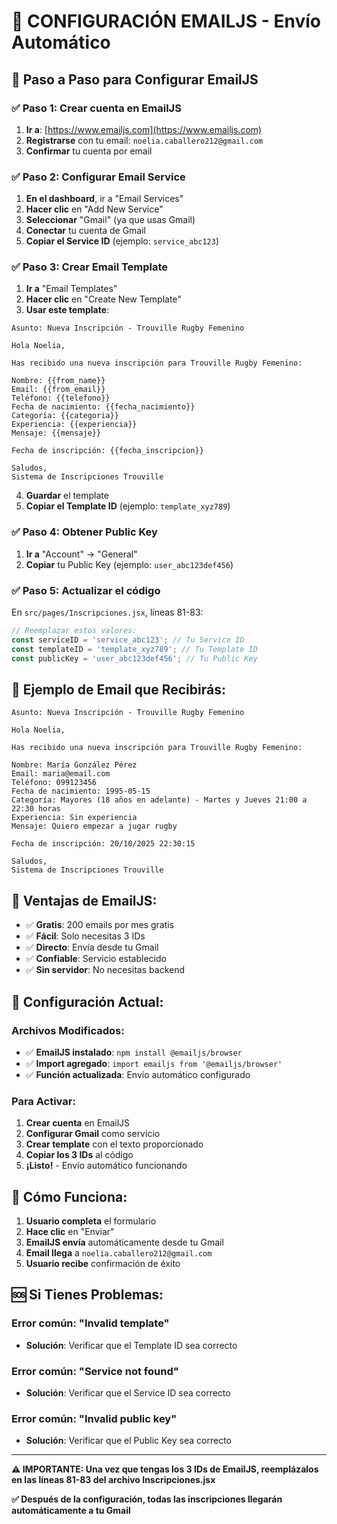 # 📧 CONFIGURACIÓN EMAILJS - Envío Automático

## 🚀 **Paso a Paso para Configurar EmailJS**

### **✅ Paso 1: Crear cuenta en EmailJS**
1. **Ir a**: [https://www.emailjs.com](https://www.emailjs.com)
2. **Registrarse** con tu email: `noelia.caballero212@gmail.com`
3. **Confirmar** tu cuenta por email

### **✅ Paso 2: Configurar Email Service**
1. **En el dashboard**, ir a "Email Services"
2. **Hacer clic** en "Add New Service"
3. **Seleccionar** "Gmail" (ya que usas Gmail)
4. **Conectar** tu cuenta de Gmail
5. **Copiar el Service ID** (ejemplo: `service_abc123`)

### **✅ Paso 3: Crear Email Template**
1. **Ir a** "Email Templates"
2. **Hacer clic** en "Create New Template"
3. **Usar este template**:

```
Asunto: Nueva Inscripción - Trouville Rugby Femenino

Hola Noelia,

Has recibido una nueva inscripción para Trouville Rugby Femenino:

Nombre: {{from_name}}
Email: {{from_email}}
Teléfono: {{telefono}}
Fecha de nacimiento: {{fecha_nacimiento}}
Categoría: {{categoria}}
Experiencia: {{experiencia}}
Mensaje: {{mensaje}}

Fecha de inscripción: {{fecha_inscripcion}}

Saludos,
Sistema de Inscripciones Trouville
```

4. **Guardar** el template
5. **Copiar el Template ID** (ejemplo: `template_xyz789`)

### **✅ Paso 4: Obtener Public Key**
1. **Ir a** "Account" → "General"
2. **Copiar** tu Public Key (ejemplo: `user_abc123def456`)

### **✅ Paso 5: Actualizar el código**
En `src/pages/Inscripciones.jsx`, líneas 81-83:

```javascript
// Reemplazar estos valores:
const serviceID = 'service_abc123'; // Tu Service ID
const templateID = 'template_xyz789'; // Tu Template ID  
const publicKey = 'user_abc123def456'; // Tu Public Key
```

## 📧 **Ejemplo de Email que Recibirás:**

```
Asunto: Nueva Inscripción - Trouville Rugby Femenino

Hola Noelia,

Has recibido una nueva inscripción para Trouville Rugby Femenino:

Nombre: María González Pérez
Email: maria@email.com
Teléfono: 099123456
Fecha de nacimiento: 1995-05-15
Categoría: Mayores (18 años en adelante) - Martes y Jueves 21:00 a 22:30 horas
Experiencia: Sin experiencia
Mensaje: Quiero empezar a jugar rugby

Fecha de inscripción: 20/10/2025 22:30:15

Saludos,
Sistema de Inscripciones Trouville
```

## 🎯 **Ventajas de EmailJS:**

- ✅ **Gratis**: 200 emails por mes gratis
- ✅ **Fácil**: Solo necesitas 3 IDs
- ✅ **Directo**: Envía desde tu Gmail
- ✅ **Confiable**: Servicio establecido
- ✅ **Sin servidor**: No necesitas backend

## 🔧 **Configuración Actual:**

### **Archivos Modificados:**
- ✅ **EmailJS instalado**: `npm install @emailjs/browser`
- ✅ **Import agregado**: `import emailjs from '@emailjs/browser'`
- ✅ **Función actualizada**: Envío automático configurado

### **Para Activar:**
1. **Crear cuenta** en EmailJS
2. **Configurar Gmail** como servicio
3. **Crear template** con el texto proporcionado
4. **Copiar los 3 IDs** al código
5. **¡Listo!** - Envío automático funcionando

## 📱 **Cómo Funciona:**

1. **Usuario completa** el formulario
2. **Hace clic** en "Enviar"
3. **EmailJS envía** automáticamente desde tu Gmail
4. **Email llega** a `noelia.caballero212@gmail.com`
5. **Usuario recibe** confirmación de éxito

## 🆘 **Si Tienes Problemas:**

### **Error común**: "Invalid template"
- **Solución**: Verificar que el Template ID sea correcto

### **Error común**: "Service not found"
- **Solución**: Verificar que el Service ID sea correcto

### **Error común**: "Invalid public key"
- **Solución**: Verificar que el Public Key sea correcto

---

**⚠️ IMPORTANTE: Una vez que tengas los 3 IDs de EmailJS, reemplázalos en las líneas 81-83 del archivo Inscripciones.jsx**

**✅ Después de la configuración, todas las inscripciones llegarán automáticamente a tu Gmail**
